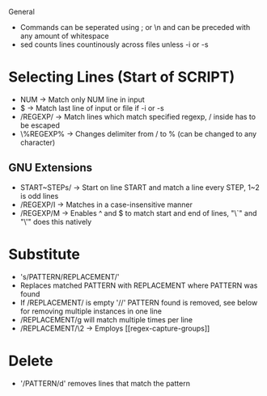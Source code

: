 General
- Commands can be seperated using ; or \\n and can be preceded with any amount of whitespace
- sed counts lines countinously across files unless -i or -s

# Selecting Lines (Start of SCRIPT)
- NUM -> Match only NUM line in input
- $ -> Match last line of input or file if -i or -s
- /REGEXP/ -> Match lines which match specified regexp, / inside has to be escaped
- \\%REGEXP% -> Changes delimiter from / to % (can be changed to any character) 

## GNU Extensions
- START~STEPs/ -> Start on line START and match a line every STEP, 1~2 is odd lines
- /REGEXP/I -> Matches in a case-insensitive manner
- /REGEXP/M -> Enables ^ and $ to match start and end of lines, "\\\`" and "\\\'" does this natively

# Substitute
- 's/PATTERN/REPLACEMENT/'
- Replaces matched PATTERN with REPLACEMENT where PATTERN was found
- If /REPLACEMENT/ is empty '//' PATTERN found is removed, see below for removing multiple instances in one line
- /REPLACEMENT/g will match multiple times per line
- /REPLACEMENT/\\2 -> Employs [[regex-capture-groups]]

# Delete
- '/PATTERN/d' removes lines that match the pattern
